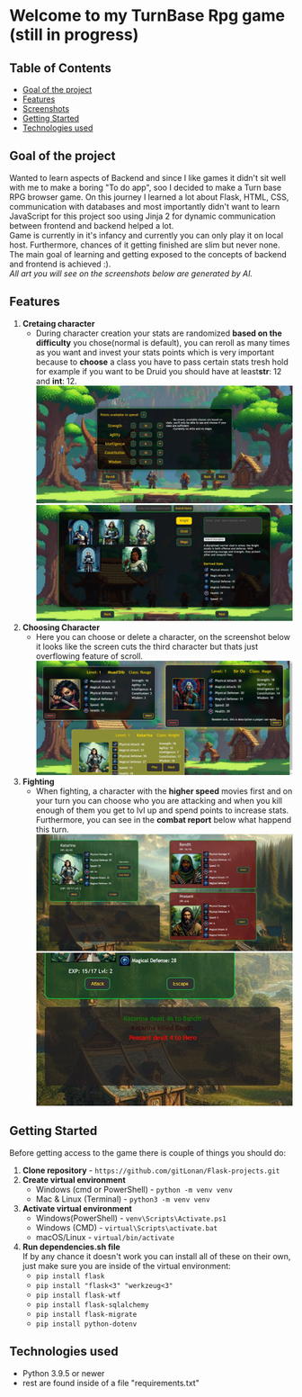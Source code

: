 # Welcome to my TurnBase Rpg game (still in progress)

## Table of Contents
- [Goal of the project](#goal-of-the-project)
- [Features](#features)
- [Screenshots](#screenshots)
- [Getting Started](#getting-started)
- [Technologies used](#technologies-used)

## Goal of the project  
Wanted to learn aspects of Backend and since I like games it didn't sit well with me to make a boring "To do app", soo I decided to make a Turn base RPG browser game. On this journey I learned a lot about Flask, HTML, CSS, communication with databases and most importantly didn't want to learn JavaScript for this project soo using Jinja 2 for dynamic communication between frontend and backend
helped a lot.  
Game is currently in it's infancy and currently you can only play it on local host. Furthermore, chances of it getting finished are slim but never none. The main goal of learning and getting exposed to the concepts of backend and frontend is achieved :).  
*All art you will see on the screenshots below are generated by AI.*

## Features  
1. **Cretaing character**  
   * During character creation your stats are randomized **based on the difficulty** you chose(normal is default), you can reroll as many times as you want and invest your stats points which is very important because to **choose** a class you have to pass certain stats tresh hold for example if you want to be Druid you should have at least**str**: 12 and **int**: 12.
   ![Alt Text](/screenshots_for_README/char-creation-stats.JPG)    
   ![Character Selection Screen](/screenshots_for_README/char-creation-characters.JPG)  
2. **Choosing Character**  
   * Here you can choose or delete a character, on the screenshot below it looks like the screen cuts the third character but thats just overflowing feature of scroll.
   ![Alt Text](/screenshots_for_README/character%20selection.JPG)  
3. **Fighting**  
   * When fighting, a character with the **higher speed** movies first and on your turn you can choose who you are attacking and when you kill enough of them you get to lvl up and spend points to increase stats. Furthermore, you can see in the **combat report** below what happend this turn.  
   ![Alt Text](/screenshots_for_README/char%20fighting.JPG)  
   ![Alt Text](/screenshots_for_README/combat%20text.JPG)



## Getting Started
Before getting access to the game there is couple of things you should do:
1. **Clone repository** - `https://github.com/gitLonan/Flask-projects.git`
2. **Create virtual environment**
   * Windows (cmd or PowerShell) - `python -m venv venv`
   * Mac & Linux (Terminal) - `python3 -m venv venv`
3. **Activate virtual environment**
   * Windows(PowerShell) - `venv\Scripts\Activate.ps1`
   * Windows (CMD) - `virtual\Scripts\activate.bat`
   * macOS/Linux - `virtual/bin/activate`
4. **Run dependencies.sh file**  
   If by any chance it doesn't work you can install all of these on their own, just make sure you are inside of the virtual environment: 
      * `pip install flask`
      * `pip install "flask<3" "werkzeug<3"`
      * `pip install flask-wtf`
      * `pip install flask-sqlalchemy`
      * `pip install flask-migrate`
      * `pip install python-dotenv`


## Technologies used
 - Python 3.9.5 or newer
 - rest are found inside of a file "requirements.txt"
